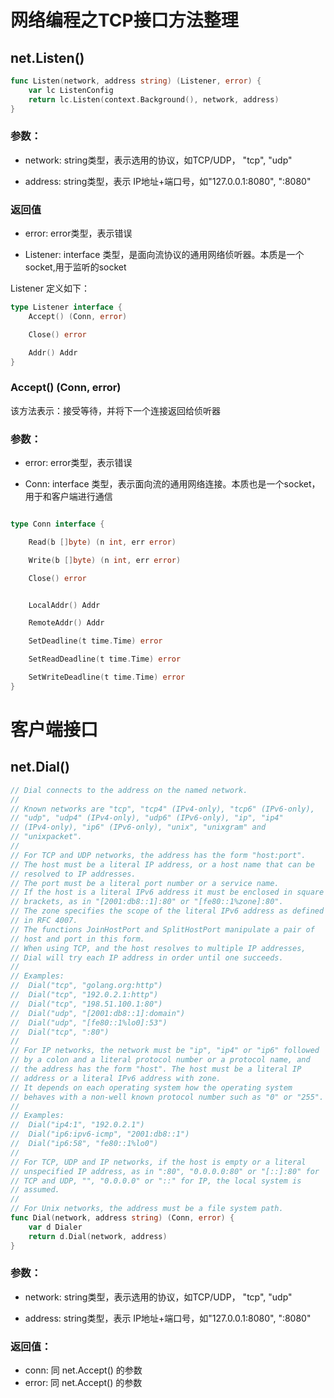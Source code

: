 # 网络编程之TCP接口方法整理

## net.Listen()

```go
func Listen(network, address string) (Listener, error) {
	var lc ListenConfig
	return lc.Listen(context.Background(), network, address)
}

```
### 参数：
- network: string类型，表示选用的协议，如TCP/UDP， "tcp", "udp"

- address: string类型，表示 IP地址+端口号，如"127.0.0.1:8080", ":8080"
### 返回值
- error: error类型，表示错误

- Listener: interface 类型，是面向流协议的通用网络侦听器。本质是一个 socket,用于监听的socket

Listener 定义如下：
```go
type Listener interface {
	Accept() (Conn, error)

	Close() error

	Addr() Addr
}
```

### Accept() (Conn, error) 
该方法表示：接受等待，并将下一个连接返回给侦听器

### 参数：
- error: error类型，表示错误

- Conn: interface 类型，表示面向流的通用网络连接。本质也是一个socket，用于和客户端进行通信
```go

type Conn interface {

	Read(b []byte) (n int, err error)

	Write(b []byte) (n int, err error)

	Close() error


	LocalAddr() Addr

	RemoteAddr() Addr

	SetDeadline(t time.Time) error

	SetReadDeadline(t time.Time) error

	SetWriteDeadline(t time.Time) error
}
```


# 客户端接口

## net.Dial()
```go
// Dial connects to the address on the named network.
//
// Known networks are "tcp", "tcp4" (IPv4-only), "tcp6" (IPv6-only),
// "udp", "udp4" (IPv4-only), "udp6" (IPv6-only), "ip", "ip4"
// (IPv4-only), "ip6" (IPv6-only), "unix", "unixgram" and
// "unixpacket".
//
// For TCP and UDP networks, the address has the form "host:port".
// The host must be a literal IP address, or a host name that can be
// resolved to IP addresses.
// The port must be a literal port number or a service name.
// If the host is a literal IPv6 address it must be enclosed in square
// brackets, as in "[2001:db8::1]:80" or "[fe80::1%zone]:80".
// The zone specifies the scope of the literal IPv6 address as defined
// in RFC 4007.
// The functions JoinHostPort and SplitHostPort manipulate a pair of
// host and port in this form.
// When using TCP, and the host resolves to multiple IP addresses,
// Dial will try each IP address in order until one succeeds.
//
// Examples:
//	Dial("tcp", "golang.org:http")
//	Dial("tcp", "192.0.2.1:http")
//	Dial("tcp", "198.51.100.1:80")
//	Dial("udp", "[2001:db8::1]:domain")
//	Dial("udp", "[fe80::1%lo0]:53")
//	Dial("tcp", ":80")
//
// For IP networks, the network must be "ip", "ip4" or "ip6" followed
// by a colon and a literal protocol number or a protocol name, and
// the address has the form "host". The host must be a literal IP
// address or a literal IPv6 address with zone.
// It depends on each operating system how the operating system
// behaves with a non-well known protocol number such as "0" or "255".
//
// Examples:
//	Dial("ip4:1", "192.0.2.1")
//	Dial("ip6:ipv6-icmp", "2001:db8::1")
//	Dial("ip6:58", "fe80::1%lo0")
//
// For TCP, UDP and IP networks, if the host is empty or a literal
// unspecified IP address, as in ":80", "0.0.0.0:80" or "[::]:80" for
// TCP and UDP, "", "0.0.0.0" or "::" for IP, the local system is
// assumed.
//
// For Unix networks, the address must be a file system path.
func Dial(network, address string) (Conn, error) {
	var d Dialer
	return d.Dial(network, address)
}
```
### 参数：
- network: string类型，表示选用的协议，如TCP/UDP， "tcp", "udp"

- address: string类型，表示 IP地址+端口号，如"127.0.0.1:8080", ":8080"

### 返回值：
- conn:  同 net.Accept() 的参数
- error: 同 net.Accept() 的参数
